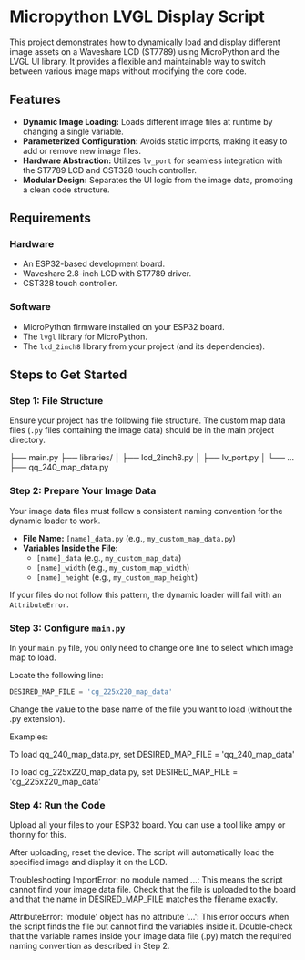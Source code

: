 # Micropython LVGL Display Script 

This project demonstrates how to dynamically load and display different image assets on a Waveshare LCD (ST7789) using MicroPython and the LVGL UI library. It provides a flexible and maintainable way to switch between various image maps without modifying the core code.

## Features

- **Dynamic Image Loading:** Loads different image files at runtime by changing a single variable.
- **Parameterized Configuration:** Avoids static imports, making it easy to add or remove new image files.
- **Hardware Abstraction:** Utilizes `lv_port` for seamless integration with the ST7789 LCD and CST328 touch controller.
- **Modular Design:** Separates the UI logic from the image data, promoting a clean code structure.

## Requirements

### Hardware
- An ESP32-based development board.
- Waveshare 2.8-inch LCD with ST7789 driver.
- CST328 touch controller.

### Software
- MicroPython firmware installed on your ESP32 board.
- The `lvgl` library for MicroPython.
- The `lcd_2inch8` library from your project (and its dependencies).

## Steps to Get Started

### Step 1: File Structure

Ensure your project has the following file structure. The custom map data files (`.py` files containing the image data) should be in the main project directory.

├── main.py
├── libraries/
│   ├── lcd_2inch8.py
│   ├── lv_port.py
│   └── ...
├── qq_240_map_data.py


### Step 2: Prepare Your Image Data

Your image data files must follow a consistent naming convention for the dynamic loader to work.

- **File Name:** `[name]_data.py` (e.g., `my_custom_map_data.py`)
- **Variables Inside the File:**
    - `[name]_data` (e.g., `my_custom_map_data`)
    - `[name]_width` (e.g., `my_custom_map_width`)
    - `[name]_height` (e.g., `my_custom_map_height`)

If your files do not follow this pattern, the dynamic loader will fail with an `AttributeError`.

### Step 3: Configure `main.py`

In your `main.py` file, you only need to change one line to select which image map to load.

Locate the following line:

```python
DESIRED_MAP_FILE = 'cg_225x220_map_data'
```



Change the value to the base name of the file you want to load (without the .py extension).

Examples:

To load qq_240_map_data.py, set DESIRED_MAP_FILE = 'qq_240_map_data'

To load cg_225x220_map_data.py, set DESIRED_MAP_FILE = 'cg_225x220_map_data'

### Step 4: Run the Code

Upload all your files to your ESP32 board. You can use a tool like ampy or thonny for this.

After uploading, reset the device. The script will automatically load the specified image and display it on the LCD.

Troubleshooting
ImportError: no module named ...:
This means the script cannot find your image data file. Check that the file is uploaded to the board and that the name in DESIRED_MAP_FILE matches the filename exactly.

AttributeError: 'module' object has no attribute '...':
This error occurs when the script finds the file but cannot find the variables inside it. Double-check that the variable names inside your image data file (.py) match the required naming convention as described in Step 2.



